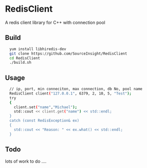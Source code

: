 # RedisClient
  A redis client library for C++ with connection pool
## Build
```bash
  yum install libhiredis-dev
  git clone https://github.com/SourceInsight/RedisClient
  cd RedisClient
  ./build.sh 
```
## Usage
```bash
  // ip, port, min conneciton, max connection, db No, pool name
  RedisClient client("127.0.0.1", 6379, 2, 10, 5, "Test");
  try
  {
    client.set("name","Michael");
    std::cout << client.get("name") << std::endl;
  }
  catch (const RedisException& ex)
  {
    std::cout << "Reason: " << ex.what() << std::endl;
  }
```
## Todo
  lots of work to do ....
